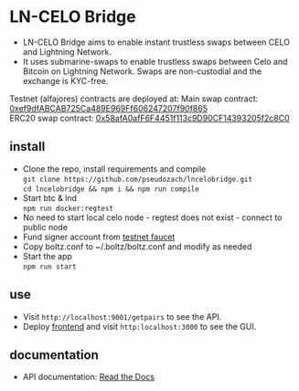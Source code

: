 # LN-CELO Bridge

* LN-CELO Bridge aims to enable instant trustless swaps between CELO and Lightning Network.
* It uses submarine-swaps to enable trustless swaps between Celo and Bitcoin on Lightning Network. Swaps are non-custodial and the exchange is KYC-free.

Testnet (alfajores) contracts are deployed at:
Main swap contract: [0xef9dfABCAB725Ca489E969Ff606247207f90f865](https://alfajores-blockscout.celo-testnet.org/address/0xef9dfABCAB725Ca489E969Ff606247207f90f865/transactions)  
ERC20 swap contract: [0x58afA0afF6F4451f113c9D90CF14393205f2c8C0](https://alfajores-blockscout.celo-testnet.org/address/0x58afA0afF6F4451f113c9D90CF14393205f2c8C0/transactions)

## install
* Clone the repo, install requirements and compile  
`git clone https://github.com/pseudozach/lncelobridge.git`  
`cd lncelobridge && npm i && npm run compile`  
* Start btc & lnd  
`npm run docker:regtest`
* No need to start local celo node - regtest does not exist - connect to public node
* Fund signer account from [testnet faucet](https://celo.org/developers/faucet)
* Copy boltz.conf to ~/.boltz/boltz.conf and modify as needed  
* Start the app  
`npm run start`

## use
* Visit `http://localhost:9001/getpairs` to see the API.
* Deploy [frontend](https://github.com/pseudozach/boltz-frontend) and visit `http:localhost:3000` to see the GUI.

## documentation
* API documentation: [Read the Docs](https://docs.boltz.exchange/en/latest/)
